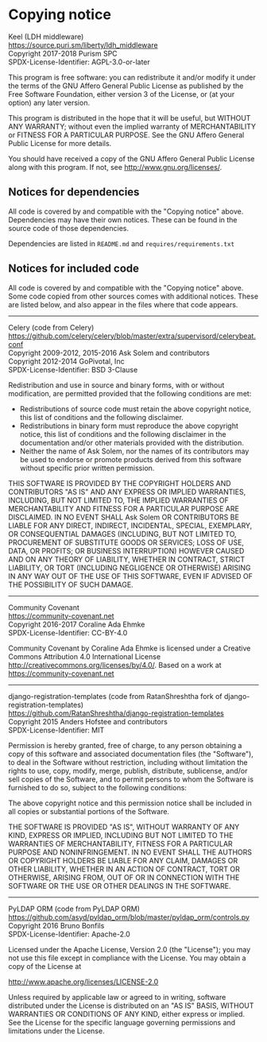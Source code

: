# Copying notice

Keel (LDH middleware)  
<https://source.puri.sm/liberty/ldh_middleware>  
Copyright 2017-2018 Purism SPC  
SPDX-License-Identifier: AGPL-3.0-or-later  

This program is free software: you can redistribute it and/or modify
it under the terms of the GNU Affero General Public License as
published by the Free Software Foundation, either version 3 of the
License, or (at your option) any later version.

This program is distributed in the hope that it will be useful,
but WITHOUT ANY WARRANTY; without even the implied warranty of
MERCHANTABILITY or FITNESS FOR A PARTICULAR PURPOSE.  See the
GNU Affero General Public License for more details.

You should have received a copy of the GNU Affero General Public License
along with this program.  If not, see <http://www.gnu.org/licenses/>.

## Notices for dependencies

All code is covered by and compatible with the "Copying notice" above.
Dependencies may have their own notices. These can be found in the
source code of those dependencies.

Dependencies are listed in `README.md` and `requires/requirements.txt`

## Notices for included code

All code is covered by and compatible with the "Copying notice" above.
Some code copied from other sources comes with additional notices. These
are listed below, and also appear in the files where that code appears.

---

Celery (code from Celery) <br />
https://github.com/celery/celery/blob/master/extra/supervisord/celerybeat.conf <br />
Copyright 2009-2012, 2015-2016 Ask Solem and contributors <br />
Copyright 2012-2014 GoPivotal, Inc <br />
SPDX-License-Identifier: BSD 3-Clause

Redistribution and use in source and binary forms, with or without
modification, are permitted provided that the following conditions are met:

 * Redistributions of source code must retain the above copyright
   notice, this list of conditions and the following disclaimer.
 * Redistributions in binary form must reproduce the above copyright
   notice, this list of conditions and the following disclaimer in the
   documentation and/or other materials provided with the distribution.
 * Neither the name of Ask Solem, nor the
   names of its contributors may be used to endorse or promote products
   derived from this software without specific prior written permission.

THIS SOFTWARE IS PROVIDED BY THE COPYRIGHT HOLDERS AND CONTRIBUTORS "AS IS"
AND ANY EXPRESS OR IMPLIED WARRANTIES, INCLUDING, BUT NOT LIMITED TO,
THE IMPLIED WARRANTIES OF MERCHANTABILITY AND FITNESS FOR A PARTICULAR
PURPOSE ARE DISCLAIMED. IN NO EVENT SHALL Ask Solem OR CONTRIBUTORS
BE LIABLE FOR ANY DIRECT, INDIRECT, INCIDENTAL, SPECIAL, EXEMPLARY, OR
CONSEQUENTIAL DAMAGES (INCLUDING, BUT NOT LIMITED TO, PROCUREMENT OF
SUBSTITUTE GOODS OR SERVICES; LOSS OF USE, DATA, OR PROFITS; OR BUSINESS
INTERRUPTION) HOWEVER CAUSED AND ON ANY THEORY OF LIABILITY, WHETHER IN
CONTRACT, STRICT LIABILITY, OR TORT (INCLUDING NEGLIGENCE OR OTHERWISE)
ARISING IN ANY WAY OUT OF THE USE OF THIS SOFTWARE, EVEN IF ADVISED OF THE
POSSIBILITY OF SUCH DAMAGE.

---

Community Covenant  
https://community-covenant.net  
Copyright 2016-2017 Coraline Ada Ehmke  
SPDX-License-Identifier: CC-BY-4.0  

Community Covenant by Coraline Ada Ehmke is licensed under a Creative
Commons Attribution 4.0 International License <http://creativecommons.org/licenses/by/4.0/>. Based on a work at <https://community-covenant.net>

---

django-registration-templates (code from RatanShreshtha fork of django-registration-templates) <br />
https://github.com/RatanShreshtha/django-registration-templates <br />
Copyright 2015 Anders Hofstee and contributors <br />
SPDX-License-Identifier: MIT

Permission is hereby granted, free of charge, to any person obtaining a copy
of this software and associated documentation files (the "Software"), to deal
in the Software without restriction, including without limitation the rights
to use, copy, modify, merge, publish, distribute, sublicense, and/or sell
copies of the Software, and to permit persons to whom the Software is
furnished to do so, subject to the following conditions:

The above copyright notice and this permission notice shall be included in all
copies or substantial portions of the Software.

THE SOFTWARE IS PROVIDED "AS IS", WITHOUT WARRANTY OF ANY KIND, EXPRESS OR
IMPLIED, INCLUDING BUT NOT LIMITED TO THE WARRANTIES OF MERCHANTABILITY,
FITNESS FOR A PARTICULAR PURPOSE AND NONINFRINGEMENT. IN NO EVENT SHALL THE
AUTHORS OR COPYRIGHT HOLDERS BE LIABLE FOR ANY CLAIM, DAMAGES OR OTHER
LIABILITY, WHETHER IN AN ACTION OF CONTRACT, TORT OR OTHERWISE, ARISING FROM,
OUT OF OR IN CONNECTION WITH THE SOFTWARE OR THE USE OR OTHER DEALINGS IN THE
SOFTWARE.

---

PyLDAP ORM (code from PyLDAP ORM) <br />
https://github.com/asyd/pyldap_orm/blob/master/pyldap_orm/controls.py <br />
Copyright 2016 Bruno Bonfils <br />
SPDX-License-Identifier: Apache-2.0

Licensed under the Apache License, Version 2.0 (the "License");
you may not use this file except in compliance with the License.
You may obtain a copy of the License at

http://www.apache.org/licenses/LICENSE-2.0

Unless required by applicable law or agreed to in writing, software
distributed under the License is distributed on an "AS IS" BASIS,
WITHOUT WARRANTIES OR CONDITIONS OF ANY KIND, either express or implied.
See the License for the specific language governing permissions and
limitations under the License.
